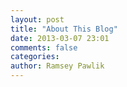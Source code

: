 ```yaml
---
layout: post
title: "About This Blog"
date: 2013-03-07 23:01
comments: false
categories: 
author: Ramsey Pawlik
---
```

